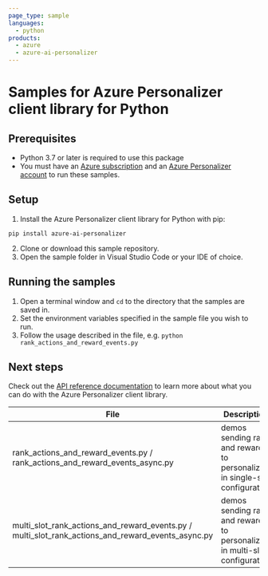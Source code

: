 ```yaml
---
page_type: sample
languages:
  - python
products:
  - azure
  - azure-ai-personalizer
---
```


# Samples for Azure Personalizer client library for Python

## Prerequisites
* Python 3.7 or later is required to use this package
* You must have an [Azure subscription][azure_subscription] and an
[Azure Personalizer account][personalizer] to run these samples.

## Setup

1. Install the Azure Personalizer client library for Python with pip:

```commandline
pip install azure-ai-personalizer
```

2. Clone or download this sample repository.
3. Open the sample folder in Visual Studio Code or your IDE of choice.

## Running the samples

1. Open a terminal window and `cd` to the directory that the samples are saved in.
2. Set the environment variables specified in the sample file you wish to run.
3. Follow the usage described in the file, e.g. `python rank_actions_and_reward_events.py`

## Next steps

Check out the [API reference documentation][python-personalizer-ref-docs] to learn more about
what you can do with the Azure Personalizer client library.

| File                                                                                              | Description                                                                |
|---------------------------------------------------------------------------------------------------|----------------------------------------------------------------------------|
| rank_actions_and_reward_events.py / rank_actions_and_reward_events_async.py                       | demos sending rank and reward to personalizer in single-slot configuration |
| multi_slot_rank_actions_and_reward_events.py / multi_slot_rank_actions_and_reward_events_async.py | demos sending rank and reward to personalizer in multi-slot configuration  |

<!-- LINKS -->
[azure_subscription]: https://azure.microsoft.com/free/
[personalizer]: https://azure.microsoft.com/en-us/products/cognitive-services/personalizer/
[python-personalizer-ref-docs]: https://aka.ms/azsdk/python/personalizer/docs
